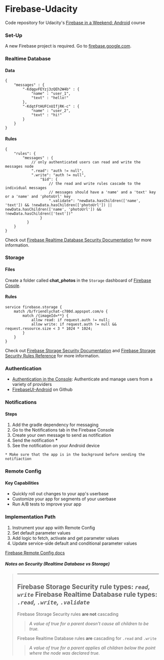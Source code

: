 # Firebase-Udacity
Code repository for Udacity's [Firebase in a Weekend: Android](https://www.udacity.com/course/firebase-in-a-weekend-by-google-android--ud0352) course


### Set-Up
A new Firebase project is required. Go to [firebase.google.com](https://firebase.google.com/).

### Realtime Database
#### Data
```
{
    "messages" : {
        "-KdqgvFEYzj3zQEh2W4b" : {
            "name" : "user_1",
            "text" : "hello!"
        },
        "-KdqtFtHUFCnUIfjRK-c" : {
            "name" : "user_2",
            "text" : "hi!"
        }	
    }
}
```
#### Rules
```
{
    "rules": {
        "messages" : {
            // only authenticated users can read and write the messages node
            ".read": "auth != null",
            ".write": "auth != null",
                "$id": {
                    // the read and write rules cascade to the individual messages
                    // messages should have a 'name' and a 'text' key or a 'name' and 'photoUrl' key
                    ".validate": "newData.hasChildren(['name', 'text']) && !newData.hasChildren(['photoUrl']) || newData.hasChildren(['name', 'photoUrl']) && !newData.hasChildren(['text'])"
                } 
          }
    }
}
```
Check out [Firebase Realtime Database Security Documentation](https://firebase.google.com/docs/database/security/) for more information.

### Storage
#### Files
Create a folder called **chat_photos** in the `Storage` dashboard of [Firebase Cosole](https://console.firebase.google.com/).
#### Rules
```
service firebase.storage {
    match /b/friendlychat-c780d.appspot.com/o {
        match /{imageId=**} {
            allow read: if request.auth != null;
            allow write: if request.auth != null && request.resource.size < 3 * 1024 * 1024;
        }
    }
}

```
Check out [Firebase Storage Security Documentation](https://firebase.google.com/docs/storage/security/)
and [Firebase Storage Security Rules Reference](https://firebase.google.com/docs/reference/security/storage/) for more information.

### Authentication
- [Authentication in the Console](https://console.firebase.google.com/): Authenticate and manage users from a variety of providers
- [FirebaseUI-Android](https://github.com/firebase/FirebaseUI-Android) on Github

### Notifications
#### Steps
1. Add the gradle dependency for messaging
2. Go to the Notifications tab in the Firebase Console
3. Create your own message to send as notification
4. Send the notification __*__
5. See the notification on your Android device

`* Make sure that the app is in the background before sending the notifiaction`

### Remote Config
#### Key Capabilities
- Quickly roll out changes to your app's userbase
- Customize your app for segments of your userbase
- Run A/B tests to improve your app

### Implementation Path
1. Instrument your app wiith Remote Config
2. Set default parameter values
3. Add logic to fetch, activate and get parameter values
4. Update service-side default and conditional parameter values

[Firebase Remote Config docs](https://firebase.google.com/docs/remote-config/)

##### Notes on Security _(Realtime Database vs Storage)_
> ------------------------------------------------------------------------------------------------------------------
> Firebase Storage Security rule types: **_`read`, `write`_**
> Firebase Realtime Database rule types: **_`.read`, `.write`, `.validate`_**
> ------------------------------------------------------------------------------------------------------------------
> Firebase Storage Security rules **are not** cascading
> >_A value of true for a parent doesn't cause all children to be true._
>
> Firebase Realtime Database rules **are** cascading for `.read` and `.write`
> >_A value of true for a parent applies all children below the point where the node was declared true._
